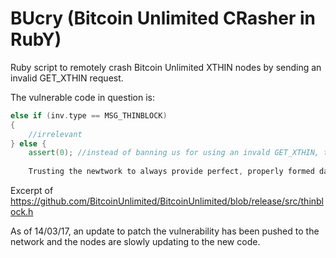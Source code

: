 # BUcry (Bitcoin Unlimited CRasher in RubY)
Ruby script to remotely crash Bitcoin Unlimited XTHIN nodes by sending an invalid GET_XTHIN request.

The vulnerable code in question is:

```C++
else if (inv.type == MSG_THINBLOCK)
{
    //irrelevant
} else {
    assert(0); //instead of banning us for using an invald GET_XTHIN, the node trusts our request. 
    
    Trusting the newtwork to always provide perfect, properly formed data is a Bad Thing™
```
Excerpt of https://github.com/BitcoinUnlimited/BitcoinUnlimited/blob/release/src/thinblock.h

As of 14/03/17, an update to patch the vulnerability has been pushed to the network and the nodes are slowly updating to the new code.
